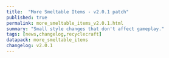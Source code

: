 ```yaml
---
title:  "More Smeltable Items - v2.0.1 patch"
published: true
permalink: more_smeltable_items_v2.0.1.html
summary: "Small style changes that don't affect gameplay."
tags: [news,changelog,recyclecraft]
datapack: more_smeltable_items
changelog: v2.0.1
---
```

